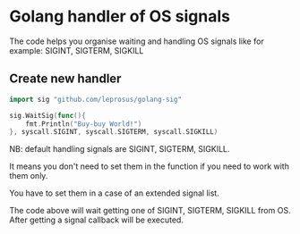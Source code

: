 # Golang handler of OS signals

The code helps you organise waiting and handling OS signals like for example: SIGINT, SIGTERM, SIGKILL

## Create new handler

```go
import sig "github.com/leprosus/golang-sig"

sig.WaitSig(func(){
	fmt.Println("Buy-buy World!")
}, syscall.SIGINT, syscall.SIGTERM, syscall.SIGKILL)
```

NB: default handling signals are SIGINT, SIGTERM, SIGKILL.

It means you don't need to set them in the function if you need to work with them only.

You have to set them in a case of an extended signal list.

The code above will wait getting one of SIGINT, SIGTERM, SIGKILL from OS. After getting a signal callback will be executed.